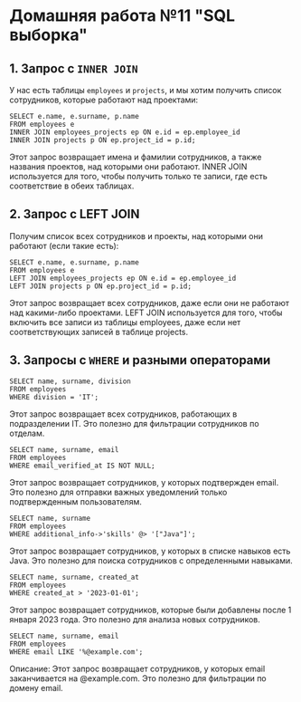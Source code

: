 # Домашняя работа №11 "SQL выборка"

## 1. Запрос с `INNER JOIN`

У нас есть таблицы `employees` и `projects`, и мы хотим получить список сотрудников, которые работают над проектами:

```postgresql
SELECT e.name, e.surname, p.name
FROM employees e
INNER JOIN employees_projects ep ON e.id = ep.employee_id
INNER JOIN projects p ON ep.project_id = p.id;
```
Этот запрос возвращает имена и фамилии сотрудников, а также названия проектов, над которыми они работают. INNER JOIN используется для того, чтобы получить только те записи, где есть соответствие в обеих таблицах.

## 2. Запрос с LEFT JOIN
Получим список всех сотрудников и проекты, над которыми они работают (если такие есть):

```postgresql
SELECT e.name, e.surname, p.name
FROM employees e
LEFT JOIN employees_projects ep ON e.id = ep.employee_id
LEFT JOIN projects p ON ep.project_id = p.id;
```

Этот запрос возвращает всех сотрудников, даже если они не работают над какими-либо проектами. LEFT JOIN используется для того, чтобы включить все записи из таблицы employees, даже если нет соответствующих записей в таблице projects.

## 3. Запросы с `WHERE` и разными операторами

```postgresql
SELECT name, surname, division
FROM employees
WHERE division = 'IT';
```

Этот запрос возвращает всех сотрудников, работающих в подразделении IT. Это полезно для фильтрации сотрудников по отделам.

```postgresql
SELECT name, surname, email
FROM employees
WHERE email_verified_at IS NOT NULL;
```

Этот запрос возвращает сотрудников, у которых подтвержден email. Это полезно для отправки важных уведомлений только подтвержденным пользователям.

```postgresql
SELECT name, surname
FROM employees
WHERE additional_info->'skills' @> '["Java"]';
```

Этот запрос возвращает сотрудников, у которых в списке навыков есть Java. Это полезно для поиска сотрудников с определенными навыками.

```postgresql
SELECT name, surname, created_at
FROM employees
WHERE created_at > '2023-01-01';
```

Этот запрос возвращает сотрудников, которые были добавлены после 1 января 2023 года. Это полезно для анализа новых сотрудников.

```postgresql
SELECT name, surname, email
FROM employees
WHERE email LIKE '%@example.com';
```

Описание: Этот запрос возвращает сотрудников, у которых email заканчивается на @example.com. Это полезно для фильтрации по домену email.